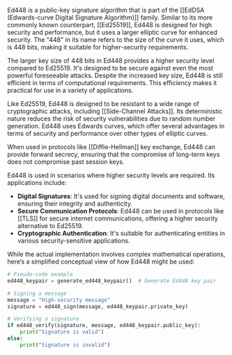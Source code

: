 Ed448 is a public-key signature algorithm that is part of the [[EdDSA (Edwards-curve Digital Signature Algorithm)]] family. Similar to its more commonly known counterpart, [[Ed25519]], Ed448 is designed for high security and performance, but it uses a larger elliptic curve for enhanced security. The "448" in its name refers to the size of the curve it uses, which is 448 bits, making it suitable for higher-security requirements.

The larger key size of 448 bits in Ed448 provides a higher security level compared to Ed25519. It's designed to be secure against even the most powerful foreseeable attacks. Despite the increased key size, Ed448 is still efficient in terms of computational requirements. This efficiency makes it practical for use in a variety of applications.

Like Ed25519, Ed448 is designed to be resistant to a wide range of cryptographic attacks, including [[Side-Channel Attacks]]. Its deterministic nature reduces the risk of security vulnerabilities due to random number generation. Ed448 uses Edwards curves, which offer several advantages in terms of security and performance over other types of elliptic curves.

When used in protocols like [[Diffie-Hellman]] key exchange, Ed448 can provide forward secrecy, ensuring that the compromise of long-term keys does not compromise past session keys.

Ed448 is used in scenarios where higher security levels are required. Its applications include:

- **Digital Signatures**: It's used for signing digital documents and software, ensuring their integrity and authenticity.
- **Secure Communication Protocols**: Ed448 can be used in protocols like [[TLS]] for secure internet communications, offering a higher security alternative to Ed25519.
- **Cryptographic Authentication**: It's suitable for authenticating entities in various security-sensitive applications.

While the actual implementation involves complex mathematical operations, here’s a simplified conceptual view of how Ed448 might be used:

```python
# Pseudo-code example
ed448_keypair = generate_ed448_keypair()  # Generate Ed448 key pair

# Signing a message
message = "High-security message"
signature = ed448_sign(message, ed448_keypair.private_key)

# Verifying a signature
if ed448_verify(signature, message, ed448_keypair.public_key):
    print("Signature is valid")
else:
    print("Signature is invalid")
```

